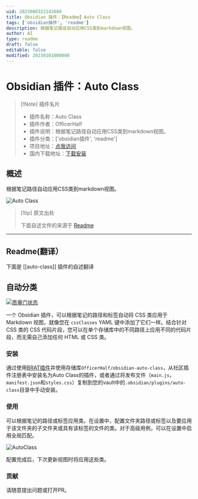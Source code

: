 ```yaml
---
uid: 2023080322142680
title: Obsidian 插件：【Readme】Auto Class
tags: ['obsidian插件', 'readme']
description: 根据笔记路径自动应用CSS类到markdown视图。
author: AI
type: readme
draft: false
editable: false
modified: 20230101000000
---
```


# Obsidian 插件：Auto Class

> [!Note] 插件名片
> - 插件名称：Auto Class
> - 插件作者：OfficerHalf
> - 插件说明：根据笔记路径自动应用CSS类到markdown视图。
> - 插件分类：['obsidian插件', 'readme']
> - 项目地址：[点我访问](https://github.com/OfficerHalf/obsidian-auto-class)
> - 国内下载地址：[下载安装](https://pkmer.cn/products/plugin/pluginMarket/?auto-class)

## 概述

根据笔记路径自动应用CSS类到markdown视图。

![Auto Class](https://cdn.pkmer.cn/covers/auto-class.png!pkmer)

> [!tip] 原文出处
> 
>下面自述文件的来源于 [Readme](https://ghproxy.net/https://raw.githubusercontent.com/OfficerHalf/obsidian-auto-class/main/README.md)
> 

---

## Readme(翻译）

下面是 [[auto-class]] 插件的自述翻译


## 自动分类

[![质量门状态](https://sonarcloud.io/api/project_badges/measure?project=OfficerHalf_obsidian-auto-class&metric=alert_status)](https://sonarcloud.io/summary/new_code?id=OfficerHalf_obsidian-auto-class)

一个 Obsidian 插件，可以根据笔记的路径和标签自动将 CSS 类应用于 Markdown 视图，就像您在 `cssClasses` YAML 键中添加了它们一样。结合针对 CSS 类的 CSS 代码片段，您可以在单个存储库中的不同路径上应用不同的代码片段，而无需自己添加任何 HTML 或 CSS 类。

### 安装

通过使用[BRAT插件](https://github.com/TfTHacker/obsidian42-brat)并使用存储库`OfficerHalf/obsidian-auto-class`，从社区插件注册表中安装名为Auto Class的插件，或者通过将发布文件（`main.js`，`manifest.json`和`styles.css`）复制到您的vault中的`.obsidian/plugins/auto-class`目录中手动安装。

### 使用

可以根据笔记的路径或标签应用类。在设置中，配置文件夹路径或标签以及要应用于该文件夹的子文件夹或具有该标签的文件的类。对于高级用例，可以在设置中启用全局匹配。

![AutoClass](doc/screenshot.png)

配置完成后，下次更新视图时将应用这些类。

### 贡献

请随意提出问题或打开PR。



